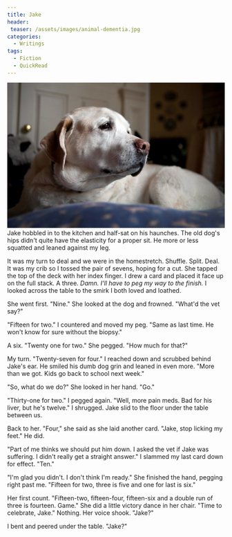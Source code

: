 ```yaml
---
title: Jake
header:
 teaser: /assets/images/animal-dementia.jpg
categories:
  - Writings
tags:
  - Fiction
  - QuickRead
---
```

<img src="/assets/images/animal-dementia.jpg">Jake hobbled in to the kitchen and half-sat on his haunches. The old dog's hips didn't quite have the elasticity for a proper sit. He more or less squatted and leaned against my leg.

It was my turn to deal and we were in the homestretch. Shuffle. Split. Deal. It was my crib so I tossed the pair of sevens, hoping for a cut. She tapped the top of the deck with her index finger. I drew a card and placed it face up on the full stack. A three. *Damn. I'll have to peg my way to the finish.* I looked across the table to the smirk I both loved and loathed.

She went first. "Nine." She looked at the dog and frowned. "What'd the vet say?"

"Fifteen for two." I countered and moved my peg. "Same as last time. He won't know for sure without the biopsy."

A six. "Twenty one for two." She pegged. "How much for that?"

My turn. "Twenty-seven for four." I reached down and scrubbed behind Jake's ear. He smiled his dumb dog grin and leaned in even more. "More than we got. Kids go back to school next week."

"So, what do we do?" She looked in her hand. "Go."

"Thirty-one for two." I pegged again. "Well, more pain meds. Bad for his liver, but he's twelve." I shrugged. Jake slid to the floor under the table between us.

Back to her. "Four," she said as she laid another card. "Jake, stop licking my feet." He did.

"Part of me thinks we should put him down. I asked the vet if Jake was suffering. I didn't really get a straight answer." I slammed my last card down for effect. "Ten."

"I'm glad you didn't. I don't think I'm ready." She finished the hand, pegging right past me. "Fifteen for two, three is five and one for last is six."

Her first count. "Fifteen-two, fifteen-four, fifteen-six and a double run of three is fourteen. Game." She did a little victory dance in her chair. "Time to celebrate, Jake." Nothing. Her voice shook. "Jake?"

I bent and peered under the table. "Jake?"
